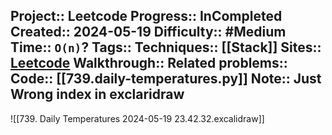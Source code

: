 Project:: Leetcode
Progress:: InCompleted
Created:: 2024-05-19
Difficulty:: #Medium 
Time:: `O(n)`?
Tags:: 
Techniques:: [[Stack]]
Sites:: [Leetcode](https://leetcode.com/problems/daily-temperatures/description/)
Walkthrough:: 
Related problems:: 
Code:: [[739.daily-temperatures.py]]
Note:: Just Wrong index in exclaridraw
---

![[739. Daily Temperatures 2024-05-19 23.42.32.excalidraw]]
